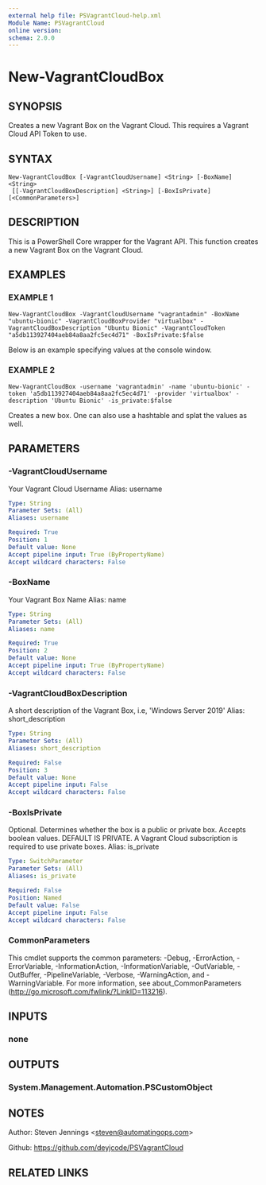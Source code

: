 ```yaml
---
external help file: PSVagrantCloud-help.xml
Module Name: PSVagrantCloud
online version:
schema: 2.0.0
---
```


# New-VagrantCloudBox

## SYNOPSIS
Creates a new Vagrant Box on the Vagrant Cloud. 
This requires a Vagrant Cloud API Token to use.

## SYNTAX

```
New-VagrantCloudBox [-VagrantCloudUsername] <String> [-BoxName] <String>
 [[-VagrantCloudBoxDescription] <String>] [-BoxIsPrivate] [<CommonParameters>]
```

## DESCRIPTION
This is a PowerShell Core wrapper for the Vagrant API.
This function creates a new Vagrant Box on the Vagrant Cloud.

## EXAMPLES

### EXAMPLE 1
```
New-VagrantCloudBox -VagrantCloudUsername "vagrantadmin" -BoxName "ubuntu-bionic" -VagrantCloudBoxProvider "virtualbox" -VagrantCloudBoxDescription "Ubuntu Bionic" -VagrantCloudToken "a5db113927404aeb84a8aa2fc5ec4d71" -BoxIsPrivate:$false
```

Below is an example specifying values at the console window.

### EXAMPLE 2
```
New-VagrantCloudBox -username 'vagrantadmin' -name 'ubuntu-bionic' -token 'a5db113927404aeb84a8aa2fc5ec4d71' -provider 'virtualbox' -description 'Ubuntu Bionic' -is_private:$false
```

Creates a new box.
One can also use a hashtable and splat the values as well.

## PARAMETERS

### -VagrantCloudUsername
Your Vagrant Cloud Username
Alias: username

```yaml
Type: String
Parameter Sets: (All)
Aliases: username

Required: True
Position: 1
Default value: None
Accept pipeline input: True (ByPropertyName)
Accept wildcard characters: False
```

### -BoxName
Your Vagrant Box Name
Alias: name

```yaml
Type: String
Parameter Sets: (All)
Aliases: name

Required: True
Position: 2
Default value: None
Accept pipeline input: True (ByPropertyName)
Accept wildcard characters: False
```

### -VagrantCloudBoxDescription
A short description of the Vagrant Box, i.e, 'Windows Server 2019'
Alias: short_description

```yaml
Type: String
Parameter Sets: (All)
Aliases: short_description

Required: False
Position: 3
Default value: None
Accept pipeline input: False
Accept wildcard characters: False
```

### -BoxIsPrivate
Optional.
Determines whether the box is a public or private box.
Accepts boolean values.
DEFAULT IS PRIVATE.
A Vagrant Cloud subscription is required to use private boxes.
Alias: is_private

```yaml
Type: SwitchParameter
Parameter Sets: (All)
Aliases: is_private

Required: False
Position: Named
Default value: False
Accept pipeline input: False
Accept wildcard characters: False
```

### CommonParameters
This cmdlet supports the common parameters: -Debug, -ErrorAction, -ErrorVariable, -InformationAction, -InformationVariable, -OutVariable, -OutBuffer, -PipelineVariable, -Verbose, -WarningAction, and -WarningVariable.
For more information, see about_CommonParameters (http://go.microsoft.com/fwlink/?LinkID=113216).

## INPUTS

### none
## OUTPUTS

### System.Management.Automation.PSCustomObject
## NOTES
Author: Steven Jennings \<steven@automatingops.com\>

Github: https://github.com/deyjcode/PSVagrantCloud

## RELATED LINKS
